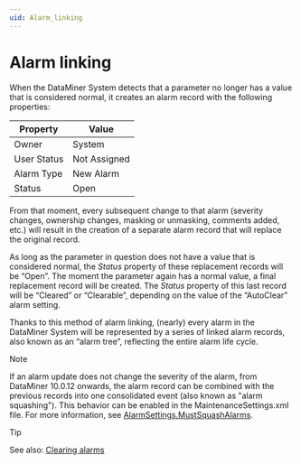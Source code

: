 ```yaml
---
uid: Alarm_linking
---
```


# Alarm linking

When the DataMiner System detects that a parameter no longer has a value that is considered normal, it creates an alarm record with the following properties:

| Property    | Value        |
|-------------|--------------|
| Owner       | System       |
| User Status | Not Assigned |
| Alarm Type  | New Alarm    |
| Status      | Open         |

From that moment, every subsequent change to that alarm (severity changes, ownership changes, masking or unmasking, comments added, etc.) will result in the creation of a separate alarm record that will replace the original record.

As long as the parameter in question does not have a value that is considered normal, the *Status* property of these replacement records will be “Open”. The moment the parameter again has a normal value, a final replacement record will be created. The *Status* property of this last record will be “Cleared” or “Clearable”, depending on the value of the “AutoClear” alarm setting.

Thanks to this method of alarm linking, (nearly) every alarm in the DataMiner System will be represented by a series of linked alarm records, also known as an “alarm tree”, reflecting the entire alarm life cycle.

> [!NOTE]
> If an alarm update does not change the severity of the alarm, from DataMiner 10.0.12 onwards, the alarm record can be combined with the previous records into one consolidated event (also known as "alarm squashing"). This behavior can be enabled in the MaintenanceSettings.xml file. For more information, see [AlarmSettings.MustSquashAlarms](xref:MaintenanceSettings_xml#alarmsettingsmustsquashalarms).

> [!TIP]
> See also: [Clearing alarms](xref:Clearing_alarms)
